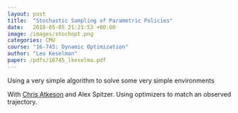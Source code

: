 ```yaml
---
layout: post
title:  "Stochastic Sampling of Parametric Policies"
date:   2018-05-05 21:21:53 +00:00
image: /images/stochopt.png
categories: CMU
course: "16-745: Dynamic Optimization"
author: "Leo Keselman"
paper: /pdfs/16745_lkeselma.pdf
---
```

Using a very simple algorithm to solve some very simple environments

With [Chris Atkeson](http://www.cs.cmu.edu/~cga/) and Alex Spitzer. Using optimizers to match an observed trajectory.
